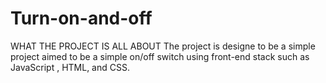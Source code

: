 # Turn-on-and-off

WHAT THE PROJECT IS ALL ABOUT
The project is designe to be a simple project aimed to be a simple on/off switch using front-end stack such as JavaScript , HTML, and CSS. 